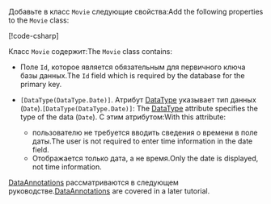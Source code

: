 <span data-ttu-id="575f2-101">Добавьте в класс `Movie` следующие свойства:</span><span class="sxs-lookup"><span data-stu-id="575f2-101">Add the following properties to the `Movie` class:</span></span>

[!code-csharp[](~/tutorials/first-mvc-app/start-mvc/sample/MvcMovie22/Models/Movie.cs?name=snippet1)]

<span data-ttu-id="575f2-102">Класс `Movie` содержит:</span><span class="sxs-lookup"><span data-stu-id="575f2-102">The `Movie` class contains:</span></span>

* <span data-ttu-id="575f2-103">Поле `Id`, которое является обязательным для первичного ключа базы данных.</span><span class="sxs-lookup"><span data-stu-id="575f2-103">The `Id` field which is required by the database for the primary key.</span></span>
* <span data-ttu-id="575f2-104">`[DataType(DataType.Date)]`.  Атрибут [DataType](/dotnet/api/microsoft.aspnetcore.mvc.dataannotations.internal.datatypeattributeadapter) указывает тип данных (`Date`).</span><span class="sxs-lookup"><span data-stu-id="575f2-104">`[DataType(DataType.Date)]`:  The [DataType](/dotnet/api/microsoft.aspnetcore.mvc.dataannotations.internal.datatypeattributeadapter) attribute specifies the type of the data (`Date`).</span></span> <span data-ttu-id="575f2-105">С этим атрибутом:</span><span class="sxs-lookup"><span data-stu-id="575f2-105">With this attribute:</span></span>

  * <span data-ttu-id="575f2-106">пользователю не требуется вводить сведения о времени в поле даты.</span><span class="sxs-lookup"><span data-stu-id="575f2-106">The user is not required to enter time information in the date field.</span></span>
  * <span data-ttu-id="575f2-107">Отображается только дата, а не время.</span><span class="sxs-lookup"><span data-stu-id="575f2-107">Only the date is displayed, not time information.</span></span>

<span data-ttu-id="575f2-108">[DataAnnotations](/dotnet/api/system.componentmodel.dataannotations) рассматриваются в следующем руководстве.</span><span class="sxs-lookup"><span data-stu-id="575f2-108">[DataAnnotations](/dotnet/api/system.componentmodel.dataannotations) are covered in a later tutorial.</span></span>